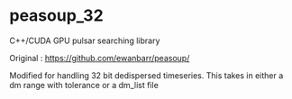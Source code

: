 peasoup_32
==========

C++/CUDA GPU pulsar searching library 

Original : https://github.com/ewanbarr/peasoup/

Modified for handling 32 bit dedispersed timeseries. This takes in either a dm range with tolerance or a dm_list file
